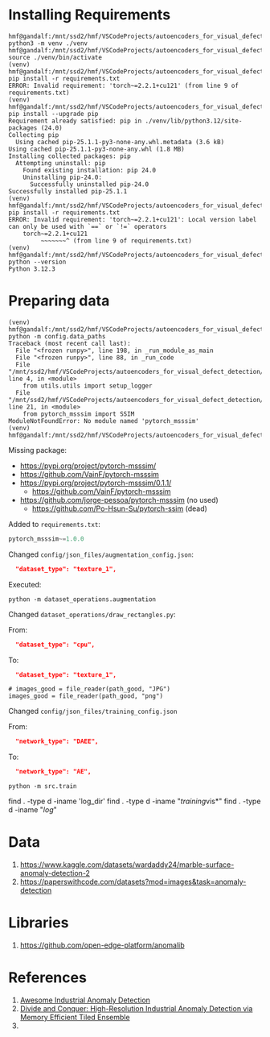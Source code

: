 
# Installing Requirements

<!-- cSpell:disable -->
```shell
hmf@gandalf:/mnt/ssd2/hmf/VSCodeProjects/autoencoders_for_visual_defect_detection$ python3 -m venv ./venv
hmf@gandalf:/mnt/ssd2/hmf/VSCodeProjects/autoencoders_for_visual_defect_detection$ source ./venv/bin/activate
(venv) hmf@gandalf:/mnt/ssd2/hmf/VSCodeProjects/autoencoders_for_visual_defect_detection$ pip install -r requirements.txt
ERROR: Invalid requirement: 'torch~=2.2.1+cu121' (from line 9 of requirements.txt)
(venv) hmf@gandalf:/mnt/ssd2/hmf/VSCodeProjects/autoencoders_for_visual_defect_detection$ pip install --upgrade pip
Requirement already satisfied: pip in ./venv/lib/python3.12/site-packages (24.0)
Collecting pip
  Using cached pip-25.1.1-py3-none-any.whl.metadata (3.6 kB)
Using cached pip-25.1.1-py3-none-any.whl (1.8 MB)
Installing collected packages: pip
  Attempting uninstall: pip
    Found existing installation: pip 24.0
    Uninstalling pip-24.0:
      Successfully uninstalled pip-24.0
Successfully installed pip-25.1.1
(venv) hmf@gandalf:/mnt/ssd2/hmf/VSCodeProjects/autoencoders_for_visual_defect_detection$ pip install -r requirements.txt
ERROR: Invalid requirement: 'torch~=2.2.1+cu121': Local version label can only be used with `==` or `!=` operators
    torch~=2.2.1+cu121
         ~~~~~~~^ (from line 9 of requirements.txt)
(venv) hmf@gandalf:/mnt/ssd2/hmf/VSCodeProjects/autoencoders_for_visual_defect_detection$ python --version
Python 3.12.3
```
<!-- cSpell:enable -->

# Preparing data

<!-- cSpell:disable -->
```shell
(venv) hmf@gandalf:/mnt/ssd2/hmf/VSCodeProjects/autoencoders_for_visual_defect_detection$ python -m config.data_paths
Traceback (most recent call last):
  File "<frozen runpy>", line 198, in _run_module_as_main
  File "<frozen runpy>", line 88, in _run_code
  File "/mnt/ssd2/hmf/VSCodeProjects/autoencoders_for_visual_defect_detection/config/data_paths.py", line 4, in <module>
    from utils.utils import setup_logger
  File "/mnt/ssd2/hmf/VSCodeProjects/autoencoders_for_visual_defect_detection/utils/utils.py", line 21, in <module>
    from pytorch_msssim import SSIM
ModuleNotFoundError: No module named 'pytorch_msssim'
(venv) hmf@gandalf:/mnt/ssd2/hmf/VSCodeProjects/autoencoders_for_visual_defect_detection$ 
```
<!-- cSpell:enable -->


Missing package:

* https://pypi.org/project/pytorch-msssim/
* https://github.com/VainF/pytorch-msssim
* https://pypi.org/project/pytorch-msssim/0.1.1/
  * https://github.com/VainF/pytorch-msssim
* https://github.com/jorge-pessoa/pytorch-msssim (no used)
  * https://github.com/Po-Hsun-Su/pytorch-ssim (dead)

Added to `requirements.txt`:

<!-- cSpell:disable -->
```python
pytorch_msssim~=1.0.0
```
<!-- cSpell:enable -->


Changed `config/json_files/augmentation_config.json`:

<!-- cSpell:disable -->
```json
  "dataset_type": "texture_1",
```
<!-- cSpell:enable -->

Executed:

<!-- cSpell:disable -->
```shell
python -m dataset_operations.augmentation
```
<!-- cSpell:enable -->

Changed `dataset_operations/draw_rectangles.py`:

From:

<!-- cSpell:disable -->
```json
  "dataset_type": "cpu",
```
<!-- cSpell:enable -->

To:

<!-- cSpell:disable -->
```json
  "dataset_type": "texture_1",
```
<!-- cSpell:enable -->

<!-- cSpell:disable -->
```shell
# images_good = file_reader(path_good, "JPG")
images_good = file_reader(path_good, "png")
```
<!-- cSpell:enable -->

Changed `config/json_files/training_config.json`

From:

<!-- cSpell:disable -->
```json
  "network_type": "DAEE",
```
<!-- cSpell:enable -->

To:

<!-- cSpell:disable -->
```json
  "network_type": "AE",
```
<!-- cSpell:enable -->


<!-- cSpell:disable -->
```shell
python -m src.train
```
<!-- cSpell:enable -->


find . -type d -iname 'log_dir'
find . -type d -iname "*training*vis*"
find . -type d -iname "*log*"


# Data 

1. https://www.kaggle.com/datasets/wardaddy24/marble-surface-anomaly-detection-2
1. https://paperswithcode.com/datasets?mod=images&task=anomaly-detection

# Libraries

1. https://github.com/open-edge-platform/anomalib


# References

1. [Awesome Industrial Anomaly Detection](https://github.com/M-3LAB/awesome-industrial-anomaly-detection)
1. [Divide and Conquer: High-Resolution Industrial Anomaly Detection via Memory Efficient Tiled Ensemble](https://arxiv.org/abs/2403.04932v1)
1. 


